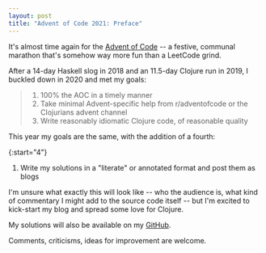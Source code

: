 ```yaml
---
layout: post
title: "Advent of Code 2021: Preface"
---
```


It's almost time again for the [Advent of Code](https://adventofcode.com/) -- a festive, communal marathon that's somehow
way more fun than a LeetCode grind.

After a 14-day Haskell slog in 2018 and an 11.5-day Clojure run in 2019, I buckled down in 2020 and met my goals:
> 1. 100% the AOC in a timely manner 
> 1. Take minimal Advent-specific help from r/adventofcode or the Clojurians advent channel 
> 1. Write reasonably idiomatic Clojure code, of reasonable quality

This year my goals are the same, with the addition of a fourth:

{:start="4"}
1. Write my solutions in a "literate" or annotated format and post them as blogs

I'm unsure what exactly this will look like -- who the audience is, what kind of commentary I might add to the source code itself -- 
but I'm excited to kick-start my blog and spread some love for Clojure.

My solutions will also be available on my [GitHub](https://github.com/samharad/advent-of-code-clojure).

Comments, criticisms, ideas for improvement are welcome.

